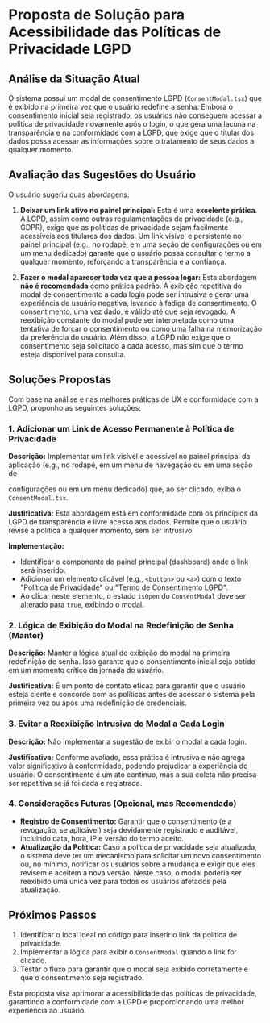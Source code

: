 
# Proposta de Solução para Acessibilidade das Políticas de Privacidade LGPD

## Análise da Situação Atual

O sistema possui um modal de consentimento LGPD (`ConsentModal.tsx`) que é exibido na primeira vez que o usuário redefine a senha. Embora o consentimento inicial seja registrado, os usuários não conseguem acessar a política de privacidade novamente após o login, o que gera uma lacuna na transparência e na conformidade com a LGPD, que exige que o titular dos dados possa acessar as informações sobre o tratamento de seus dados a qualquer momento.

## Avaliação das Sugestões do Usuário

O usuário sugeriu duas abordagens:

1.  **Deixar um link ativo no painel principal:** Esta é uma **excelente prática**. A LGPD, assim como outras regulamentações de privacidade (e.g., GDPR), exige que as políticas de privacidade sejam facilmente acessíveis aos titulares dos dados. Um link visível e persistente no painel principal (e.g., no rodapé, em uma seção de configurações ou em um menu dedicado) garante que o usuário possa consultar o termo a qualquer momento, reforçando a transparência e a confiança.

2.  **Fazer o modal aparecer toda vez que a pessoa logar:** Esta abordagem **não é recomendada** como prática padrão. A exibição repetitiva do modal de consentimento a cada login pode ser intrusiva e gerar uma experiência de usuário negativa, levando à fadiga de consentimento. O consentimento, uma vez dado, é válido até que seja revogado. A reexibição constante do modal pode ser interpretada como uma tentativa de forçar o consentimento ou como uma falha na memorização da preferência do usuário. Além disso, a LGPD não exige que o consentimento seja solicitado a cada acesso, mas sim que o termo esteja disponível para consulta.

## Soluções Propostas

Com base na análise e nas melhores práticas de UX e conformidade com a LGPD, proponho as seguintes soluções:

### 1. Adicionar um Link de Acesso Permanente à Política de Privacidade

**Descrição:** Implementar um link visível e acessível no painel principal da aplicação (e.g., no rodapé, em um menu de navegação ou em uma seção de 


configurações ou em um menu dedicado) que, ao ser clicado, exiba o `ConsentModal.tsx`.

**Justificativa:** Esta abordagem está em conformidade com os princípios da LGPD de transparência e livre acesso aos dados. Permite que o usuário revise a política a qualquer momento, sem ser intrusivo.

**Implementação:**
*   Identificar o componente do painel principal (dashboard) onde o link será inserido.
*   Adicionar um elemento clicável (e.g., `<button>` ou `<a>`) com o texto "Política de Privacidade" ou "Termo de Consentimento LGPD".
*   Ao clicar neste elemento, o estado `isOpen` do `ConsentModal` deve ser alterado para `true`, exibindo o modal.

### 2. Lógica de Exibição do Modal na Redefinição de Senha (Manter)

**Descrição:** Manter a lógica atual de exibição do modal na primeira redefinição de senha. Isso garante que o consentimento inicial seja obtido em um momento crítico da jornada do usuário.

**Justificativa:** É um ponto de contato eficaz para garantir que o usuário esteja ciente e concorde com as políticas antes de acessar o sistema pela primeira vez ou após uma redefinição de credenciais.

### 3. Evitar a Reexibição Intrusiva do Modal a Cada Login

**Descrição:** Não implementar a sugestão de exibir o modal a cada login.

**Justificativa:** Conforme avaliado, essa prática é intrusiva e não agrega valor significativo à conformidade, podendo prejudicar a experiência do usuário. O consentimento é um ato contínuo, mas a sua coleta não precisa ser repetitiva se já foi dada e registrada.

### 4. Considerações Futuras (Opcional, mas Recomendado)

*   **Registro de Consentimento:** Garantir que o consentimento (e a revogação, se aplicável) seja devidamente registrado e auditável, incluindo data, hora, IP e versão do termo aceito.
*   **Atualização da Política:** Caso a política de privacidade seja atualizada, o sistema deve ter um mecanismo para solicitar um novo consentimento ou, no mínimo, notificar os usuários sobre a mudança e exigir que eles revisem e aceitem a nova versão. Neste caso, o modal poderia ser reexibido uma única vez para todos os usuários afetados pela atualização.

## Próximos Passos

1.  Identificar o local ideal no código para inserir o link da política de privacidade.
2.  Implementar a lógica para exibir o `ConsentModal` quando o link for clicado.
3.  Testar o fluxo para garantir que o modal seja exibido corretamente e que o consentimento seja registrado.

Esta proposta visa aprimorar a acessibilidade das políticas de privacidade, garantindo a conformidade com a LGPD e proporcionando uma melhor experiência ao usuário.

